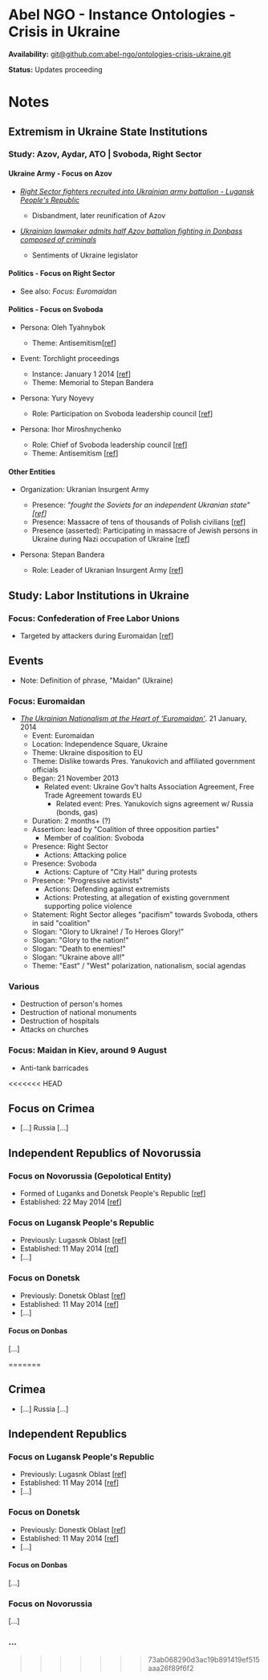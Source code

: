 Abel NGO - Instance Ontologies - Crisis in Ukraine
==================================================

**Availability:** [git@github.com:abel-ngo/ontologies-crisis-ukraine.git](https://github.com/abel-ngo/ontologies-crisis-ukraine)

**Status:** Updates proceeding

# Notes

## Extremism in Ukraine State Institutions

### Study: Azov, Aydar, ATO  | Svoboda, Right Sector

#### Ukraine Army - Focus on Azov

* _[Right Sector fighters recruited into Ukrainian army battalion - Lugansk People's Republic](http://voiceofrussia.com/news/2014_06_28/Right-Sector-fighters-recruited-into-Ukrainian-army-battalion-Lugansk-Peoples-Republic-6642/)_
    * Disbandment, later reunification of Azov

* _[Ukrainian lawmaker admits half Azov battalion fighting in Donbass composed of criminals](http://voiceofrussia.com/news/2014_06_24/Ukrainian-lawmaker-admits-half-Azov-battalion-fighting-in-Donbass-composed-of-criminals-3274/)_
    * Sentiments of Ukraine legislator


#### Politics - Focus on Right Sector

* See also: _Focus: Euromaidan_


#### Politics - Focus on Svoboda

* Persona: Oleh Tyahnybok
    * Theme: Antisemitism[[ref][report_euromaidan]]

* Event: Torchlight proceedings
    * Instance: January 1 2014 [[ref][report_euromaidan]]
    * Theme: Memorial to Stepan Bandera

* Persona: Yury Noyevy
    * Role: Participation on Svoboda leadership council [[ref][report_euromaidan]]

* Persona: Ihor Miroshnychenko
    * Role: Chief of Svoboda leadership council [[ref][report_euromaidan]]
    * Theme: Antisemitism [[ref][report_euromaidan]]

#### Other Entities

* Organization: Ukranian Insurgent Army
    * Presence: _"fought the Soviets for an independent Ukranian state" [[ref][report_euromaidan]]_
    * Presence: Massacre of tens of thousands of Polish civilians [[ref][report_euromaidan]]
    * Presence (asserted): Participating in massacre of Jewish persons in Ukraine during Nazi occupation of Ukraine [[ref][report_euromaidan]]

* Persona: Stepan Bandera
    * Role: Leader of Ukranian Insurgent Army [[ref][report_euromaidan]]


## Study: Labor Institutions in Ukraine

### Focus: Confederation of Free Labor Unions

* Targeted by attackers during Euromaidan  [[ref][report_euromaidan]]

## Events

* Note: Definition of phrase, "Maidan" (Ukraine)

### Focus: Euromaidan

* _[The Ukrainian Nationalism at the Heart of ‘Euromaidan’][report_euromaidan]_. 21 January, 2014
    * Event: Euromaidan
    * Location: Independence Square, Ukraine
    * Theme: Ukraine disposition to EU
    * Theme: Dislike towards Pres. Yanukovich and affiliated government officials
    * Began: 21 November 2013
        * Related event: Ukraine Gov't halts Association Agreement, Free Trade Agreement towards EU
            * Related event: Pres. Yanukovich signs agreement w/ Russia (bonds, gas)
    * Duration: 2 months+ (?)
    * Assertion: lead by "Coalition of three opposition parties"
        * Member of coalition: Svoboda
    * Presence: Right Sector
        * Actions: Attacking police
    * Presence: Svoboda
        * Actions: Capture of "City Hall" during protests
    * Presence: "Progressive activists"
        * Actions: Defending against extremists
        * Actions: Protesting, at allegation of existing government supporting police violence
    * Statement: Right Sector alleges "pacifism" towards Svoboda, others in said "coalition"
    * Slogan: "Glory to Ukraine! / To Heroes Glory!"
    * Slogan: "Glory to the nation!"
    * Slogan: "Death to enemies!"
    * Slogan: "Ukraine above all!"
    * Theme: "East" / "West" polarization, nationalism, social agendas


### Various

* Destruction of person's homes
* Destruction of national monuments
* Destruction of hospitals
* Attacks on churches

### Focus: Maidan in Kiev, around 9 August

* Anti-tank barricades

<<<<<<< HEAD
## Focus on Crimea

* [...] Russia [...]

## Independent Republics of Novorussia

### Focus on Novorussia (Gepolotical Entity)

* Formed of Luganks and Donetsk People's Republic [[ref][novowp]]
* Established: 22 May 2014 [[ref][novowp]]

### Focus on Lugansk People's Republic

* Previously: Lugasnk Oblast [[ref][refnd2014]]
* Established: 11 May 2014 [[ref][refnd2014]]
* [...]

### Focus on Donetsk

* Previously: Donetsk Oblast [[ref][refnd2014]]
* Established: 11 May 2014 [[ref][refnd2014]]
* [...]

#### Focus on Donbas

[...]



[report_euromaidan]: http://www.thenation.com/article/178013/ukrainian-nationalism-heart-euromaidan
[refnd2014]: http://en.wikipedia.org.advanc.io/wiki/Donetsk_and_Luhansk_status_referendums,_2014
[novowp]: http://en.wikipedia.org.advanc.io/wiki/Novorussia
=======
## Crimea

* [...] Russia [...]

## Independent Republics

### Focus on Lugansk People's Republic

* Previously: Lugasnk Oblast [[ref][refnd2014]]
* Established: 11 May 2014 [[ref][refnd2014]]
* [...]

### Focus on Donetsk

* Previously: Donestk Oblast [[ref][refnd2014]]
* Established: 11 May 2014 [[ref][refnd2014]]
* [...]

#### Focus on Donbas

[...]

### Focus on Novorussia

[...]


### ...

[report_euromaidan]: http://www.thenation.com/article/178013/ukrainian-nationalism-heart-euromaidan
[refnd2014]: http://en.wikipedia.org.advanc.io/wiki/Donetsk_and_Luhansk_status_referendums,_2014
>>>>>>> 73ab068290d3ac19b891419ef515aaa26f89f6f2
